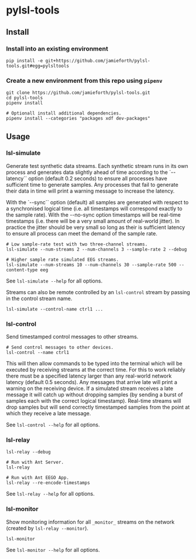 # pylsl-tools

## Install
### Install into an existing environment

```
pip install -e git+https://github.com/jamieforth/pylsl-tools.git#egg=pylsltools
```

### Create a new environment from this repo using `pipenv`

```
git clone https://github.com/jamieforth/pylsl-tools.git
cd pylsl-tools
pipenv install
```

```
# Optionall install additional dependencies.
pipenv install --categories "packages xdf dev-packages"
```

## Usage
### lsl-simulate

Generate test synthetic data streams. Each synthetic stream runs in
its own process and generates data slightly ahead of time according to
the `--latency`` option (default 0.2 seconds) to ensure all processes
have sufficient time to generate samples. Any processes that fail to
generate their data in time will print a warning message to increase
the latency.

With the `--sync`` option (default) all samples are generated with
respect to a synchronised logical time (i.e. all timestamps will
correspond exactly to the sample rate). With the --no-sync option
timestamps will be real-time timestamps (i.e. there will be a very
small amount of real-world jitter). In practice the jitter should be
very small so long as their is sufficient latency to ensure all
process can meet the demand of the sample rate.

```
# Low sample-rate test with two three-channel streams.
lsl-simulate --num-streams 2 --num-channels 3 --sample-rate 2 --debug
```

```
# Higher sample rate simulated EEG streams.
lsl-simulate --num-streams 10 --num-channels 30 --sample-rate 500 --content-type eeg
```

See `lsl-simulate --help` for all options.

Streams can also be remote controlled by an `lsl-control` stream by
passing in the control stream name.

```
lsl-simulate --control-name ctrl1 ...
```


### lsl-control

Send timestamped control messages to other streams.

```
# Send control messages to other devices.
lsl-control --name ctrl1
```

This will then allow commands to be typed into the terminal which will
be executed by receiving streams at the correct time. For this to work
reliably there must be a specified latency larger than any real-world
network latency (default 0.5 seconds). Any messages that arrive late
will print a warning on the receiving device. If a simulated stream
receives a late message it will catch up without dropping samples (by
sending a burst of samples each with the correct logical timestamp).
Real-time streams will drop samples but will send correctly
timestamped samples from the point at which they receive a late
message.

See `lsl-control --help` for all options.

### lsl-relay

```
lsl-relay --debug
```

```
# Run with Ant Server.
lsl-relay
```

```
# Run with Ant EEGO App.
lsl-relay --re-encode-timestamps
```

See `lsl-relay --help` for all options.


### lsl-monitor

Show monitoring information for all `_monitor_` streams on the network
(created by `lsl-relay --monitor`).

```
lsl-monitor
```

See `lsl-monitor --help` for all options.
